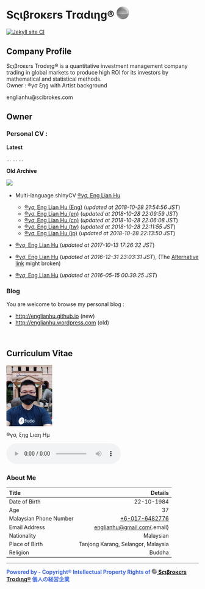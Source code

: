# Sςιβrοκεrs Trαdιηg®️ <img src="www/Scibrokes.png" width="32"/>

[![Jekyll site CI](https://github.com/scibrokes/owner/actions/workflows/jekyll.yml/badge.svg)](https://github.com/scibrokes/owner/actions/workflows/jekyll.yml)

## Company Profile

Sςιβrοκεrs Trαdιηg® is a quantitative investment management company trading in global markets to produce high ROI for its investors by mathematical and statistical methods.
<br>
Owner : ®γσ ξηg with Artist background
<p>
englianhu@scibrokes.com

<br>

## Owner

### Personal CV :

**Latest**

...
...
...

**Old Archive**

<img src="www/20181028_225629.gif" width="240"/>

-   Multi-language shinyCV [®γσ, Eng Lian Hu](https://beta.rstudioconnect.com/content/4352)

    -   [®γσ, Eng Lian Hu (Eng)](https://beta.rstudioconnect.com/content/4354/ryo-eng.html) (*updated at 2018-10-28 21:54:56 JST*)
    -   [®γσ, Eng Lian Hu (en)](https://beta.rstudioconnect.com/content/4356/ryo-en.html) (*updated at 2018-10-28 22:09:59 JST*)
    -   [®γσ, Eng Lian Hu (cn)](https://beta.rstudioconnect.com/content/4355/ryo-cn.html) (*updated at 2018-10-28 22:06:08 JST*)
    -   [®γσ, Eng Lian Hu (tw)](https://beta.rstudioconnect.com/content/4357/ryo-tw.html) (*updated at 2018-10-28 22:11:55 JST*)
    -   [®γσ, Eng Lian Hu (jp)](https://beta.rstudioconnect.com/content/4358/ryo-jp.html) (*updated at 2018-10-28 22:13:50 JST*)

-   [®γσ, Eng Lian Hu](https://beta.rstudioconnect.com/content/3091/ryo-eng.html) (*updated at 2017-10-13 17:26:32 JST*)
-   [®γσ, Eng Lian Hu](https://englianhu.github.io/2016/12/ryo-eng.html) (*updated at 2016-12-31 23:03:31 JST*), (The [Alternative link](http://rpubs.com/englianhu/ryoeng) might broken)
-   [®γσ, Eng Lian Hu](https://beta.rstudioconnect.com/englianhu/ryo-eng/) (*updated at 2016-05-15 00:39:25 JST*)

### Blog

You are welcome to browse my personal blog :

-   <http://englianhu.github.io> (new)
-   <http://englianhu.wordpress.com> (old)

<br>

## Curriculum Vitae

<img src="www/quantitative trader 1.jpg" width="120" align="center" valign="middle"/>

®γσ, ξηg Lιαη Ημ

<audio src="music/小松拓也 - 不知道方向 Takuya Komatsu (原创) - (Better Ownself).mp3" autoplay controls loop>

</audio>

<br>

### About Me

| **Title**              |                                                 **Details**|
|:-----------------------|-----------------------------------------------------------:|
| Date of Birth          |                                                  22-10-1984|
| Age                    |                                                          37|
| Malaysian Phone Number |                         [+6-017-6482776](tel:+6017-6482776)|
| Email Address          |  [englianhu\@gmail.com](mailto:englianhu@gmail.com){.email}|
| Nationality            |                                                   Malaysian|
| Place of Birth         |                          Tanjong Karang, Selangor, Malaysia|
| Religion               |                                                      Buddha|

---

<span style='color:RoyalBlue'>**Powered by - Copyright® Intellectual Property Rights of [<img src="www/Scibrokes.png" width="14"/> Sςιβrοκεrs Trαdιηg®](http://www.scibrokes.com) 個人の経営企業**</span>
